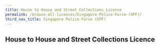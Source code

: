 ```yaml
---
title: House to House and Street Collections Licence
permalink: /browse-all-licences/Singapore-Police-Force-(SPF)/
third_nav_title: Singapore Police Force (SPF)
---
```

## House to House and Street Collections Licence
